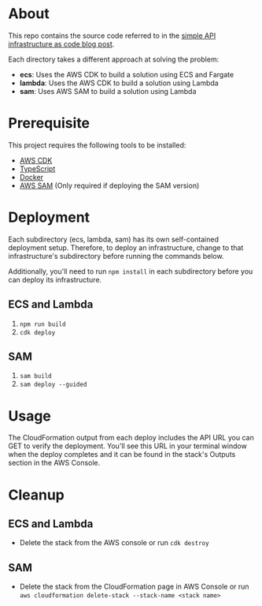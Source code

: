 # About
This repo contains the source code referred to in the [simple API infrastructure as code blog
post](https://blog.OutWithTheOld.info/posts/simple-api-iac/).

Each directory takes a different approach at solving the problem:

* __ecs__: Uses the AWS CDK to build a solution using ECS and Fargate
* __lambda__: Uses the AWS CDK to build a solution using Lambda
* __sam__: Uses AWS SAM to build a solution using Lambda

# Prerequisite
This project requires the following tools to be installed:

* [AWS CDK](https://docs.aws.amazon.com/cdk/latest/guide/getting_started.html#getting_started_prerequisites)
* [TypeScript](https://www.typescriptlang.org/#installation)
* [Docker](https://docs.docker.com/get-docker/)
* [AWS SAM](https://docs.aws.amazon.com/serverless-application-model/latest/developerguide/serverless-sam-cli-install.html)
  (Only required if deploying the SAM version)

# Deployment
Each subdirectory (ecs, lambda, sam) has its own self-contained deployment setup. Therefore, to
deploy an infrastructure, change to that infrastructure's subdirectory before running the commands
below.

Additionally, you'll need to run `npm install` in each subdirectory before you can deploy its infrastructure.

## ECS and Lambda

1. `npm run build`
1. `cdk deploy`

## SAM

1. `sam build`
1. `sam deploy --guided`

# Usage
The CloudFormation output from each deploy includes the API URL you can GET to verify the
deployment. You'll see this URL in your terminal window when the deploy completes and it can be
found in the stack's Outputs section in the AWS Console.

# Cleanup

## ECS and Lambda

* Delete the stack from the AWS console or run `cdk destroy`

## SAM

* Delete the stack from the CloudFormation page in AWS Console or run
`aws cloudformation delete-stack --stack-name <stack name>`
